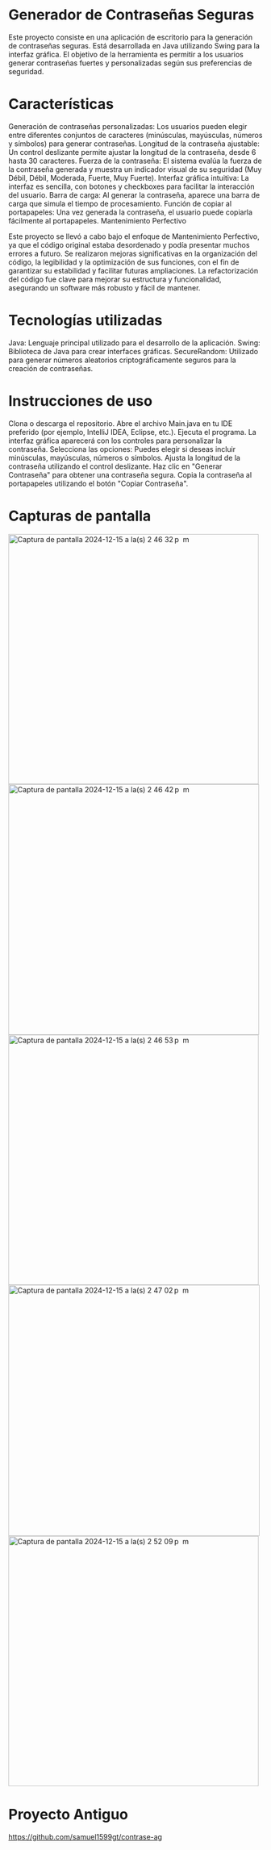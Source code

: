 # Generador de Contraseñas Seguras

Este proyecto consiste en una aplicación de escritorio para la generación de contraseñas seguras. Está desarrollada en Java utilizando Swing para la interfaz gráfica. El objetivo de la herramienta es permitir a los usuarios generar contraseñas fuertes y personalizadas según sus preferencias de seguridad.

# Características
Generación de contraseñas personalizadas: Los usuarios pueden elegir entre diferentes conjuntos de caracteres (minúsculas, mayúsculas, números y símbolos) para generar contraseñas.
Longitud de la contraseña ajustable: Un control deslizante permite ajustar la longitud de la contraseña, desde 6 hasta 30 caracteres.
Fuerza de la contraseña: El sistema evalúa la fuerza de la contraseña generada y muestra un indicador visual de su seguridad (Muy Débil, Débil, Moderada, Fuerte, Muy Fuerte).
Interfaz gráfica intuitiva: La interfaz es sencilla, con botones y checkboxes para facilitar la interacción del usuario.
Barra de carga: Al generar la contraseña, aparece una barra de carga que simula el tiempo de procesamiento.
Función de copiar al portapapeles: Una vez generada la contraseña, el usuario puede copiarla fácilmente al portapapeles.
Mantenimiento Perfectivo

Este proyecto se llevó a cabo bajo el enfoque de Mantenimiento Perfectivo, ya que el código original estaba desordenado y podía presentar muchos errores a futuro. Se realizaron mejoras significativas en la organización del código, la legibilidad y la optimización de sus funciones, con el fin de garantizar su estabilidad y facilitar futuras ampliaciones. La refactorización del código fue clave para mejorar su estructura y funcionalidad, asegurando un software más robusto y fácil de mantener.

# Tecnologías utilizadas
Java: Lenguaje principal utilizado para el desarrollo de la aplicación.
Swing: Biblioteca de Java para crear interfaces gráficas.
SecureRandom: Utilizado para generar números aleatorios criptográficamente seguros para la creación de contraseñas.

# Instrucciones de uso
Clona o descarga el repositorio.
Abre el archivo Main.java en tu IDE preferido (por ejemplo, IntelliJ IDEA, Eclipse, etc.).
Ejecuta el programa. La interfaz gráfica aparecerá con los controles para personalizar la contraseña.
Selecciona las opciones: Puedes elegir si deseas incluir minúsculas, mayúsculas, números o símbolos.
Ajusta la longitud de la contraseña utilizando el control deslizante.
Haz clic en "Generar Contraseña" para obtener una contraseña segura.
Copia la contraseña al portapapeles utilizando el botón "Copiar Contraseña".

# Capturas de pantalla

<img width="496" alt="Captura de pantalla 2024-12-15 a la(s) 2 46 32 p  m" src="https://github.com/user-attachments/assets/a67ca828-87b1-4e93-8b2e-816e74649276" />
<img width="497" alt="Captura de pantalla 2024-12-15 a la(s) 2 46 42 p  m" src="https://github.com/user-attachments/assets/21620132-1f52-4843-9075-379dfee53c4f" />
<img width="496" alt="Captura de pantalla 2024-12-15 a la(s) 2 46 53 p  m" src="https://github.com/user-attachments/assets/1eb0c3a8-519d-4dea-b980-9638593a2965" />
<img width="498" alt="Captura de pantalla 2024-12-15 a la(s) 2 47 02 p  m" src="https://github.com/user-attachments/assets/a55237f2-fdaf-4af1-a6b5-e590d45af2e3" />
<img width="496" alt="Captura de pantalla 2024-12-15 a la(s) 2 52 09 p  m" src="https://github.com/user-attachments/assets/f8e319c2-fe08-4bc7-8526-104fd020d988" />

# Proyecto Antiguo
https://github.com/samuel1599gt/contrase-ag
